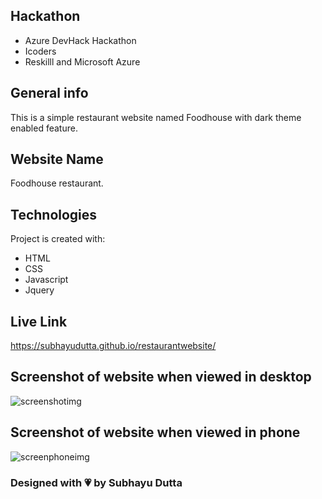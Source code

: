 ## Hackathon
* Azure DevHack Hackathon
* Icoders
* Reskilll and Microsoft Azure

## General info
This is a simple restaurant website named Foodhouse with dark theme enabled feature.

## Website Name
Foodhouse restaurant.
	
## Technologies
Project is created with:
* HTML
* CSS
* Javascript
* Jquery

## Live Link
https://subhayudutta.github.io/restaurantwebsite/


## Screenshot of website when viewed in desktop
![screenshotimg](https://user-images.githubusercontent.com/97235543/179363806-a328ba7e-c42b-4efd-b8ab-a8aa4d2c1148.jpg)

## Screenshot of website when viewed in phone
![screenphoneimg](https://user-images.githubusercontent.com/97235543/179363802-2b6936d8-6174-43a4-bb37-8d711fc12a78.jpg)

### Designed with 💗 by Subhayu Dutta

